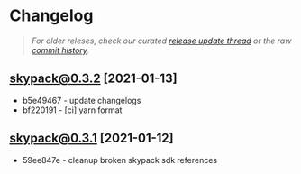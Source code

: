 # Changelog

> _For older releses, check our curated [release update thread](https://github.com/snowpackjs/snowpack/discussions/1183) or the raw [commit history](https://github.com/snowpackjs/snowpack/commits/main/skypack)._

## skypack@0.3.2 [2021-01-13]

- b5e49467 - update changelogs
- bf220191 - [ci] yarn format

## skypack@0.3.1 [2021-01-12]

- 59ee847e - cleanup broken skypack sdk references
